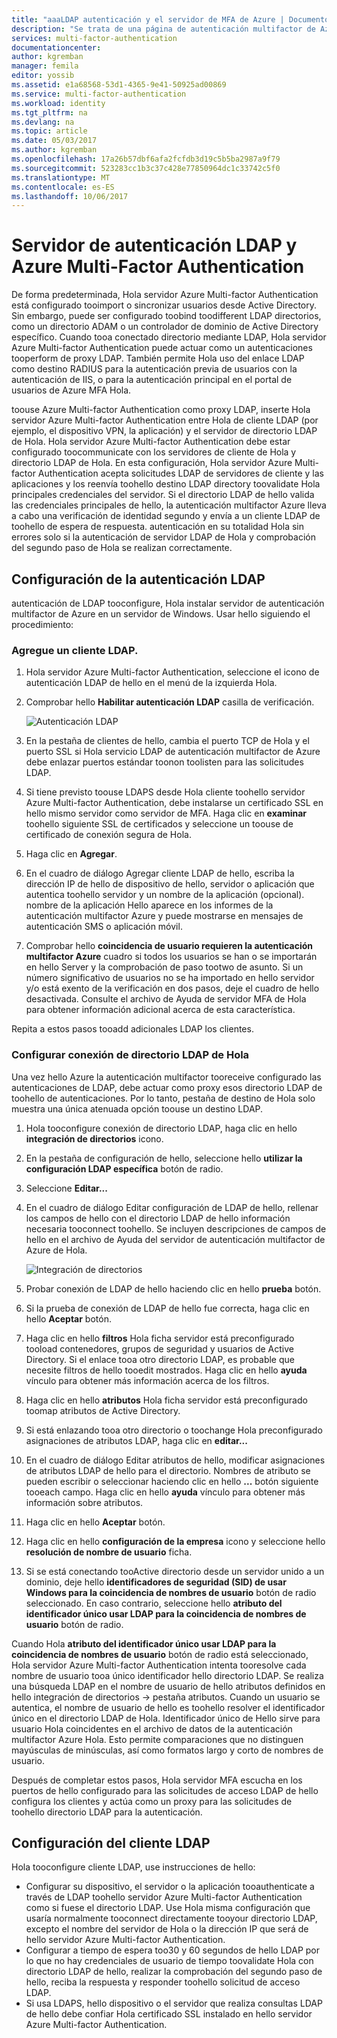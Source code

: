 ```yaml
---
title: "aaaLDAP autenticación y el servidor de MFA de Azure | Documentos de Microsoft"
description: "Se trata de una página de autenticación multifactor de Azure de Hola que te ayudará a implementar la autenticación LDAP y el servidor de autenticación multifactor de Azure."
services: multi-factor-authentication
documentationcenter: 
author: kgremban
manager: femila
editor: yossib
ms.assetid: e1a68568-53d1-4365-9e41-50925ad00869
ms.service: multi-factor-authentication
ms.workload: identity
ms.tgt_pltfrm: na
ms.devlang: na
ms.topic: article
ms.date: 05/03/2017
ms.author: kgremban
ms.openlocfilehash: 17a26b57dbf6afa2fcfdb3d19c5b5ba2987a9f79
ms.sourcegitcommit: 523283cc1b3c37c428e77850964dc1c33742c5f0
ms.translationtype: MT
ms.contentlocale: es-ES
ms.lasthandoff: 10/06/2017
---
```

# <a name="ldap-authentication-and-azure-multi-factor-authentication-server"></a>Servidor de autenticación LDAP y Azure Multi-Factor Authentication
De forma predeterminada, Hola servidor Azure Multi-factor Authentication está configurado tooimport o sincronizar usuarios desde Active Directory. Sin embargo, puede ser configurado toobind toodifferent LDAP directorios, como un directorio ADAM o un controlador de dominio de Active Directory específico. Cuando tooa conectado directorio mediante LDAP, Hola servidor Azure Multi-factor Authentication puede actuar como un autenticaciones tooperform de proxy LDAP. También permite Hola uso del enlace LDAP como destino RADIUS para la autenticación previa de usuarios con la autenticación de IIS, o para la autenticación principal en el portal de usuarios de Azure MFA Hola.

toouse Azure Multi-factor Authentication como proxy LDAP, inserte Hola servidor Azure Multi-factor Authentication entre Hola de cliente LDAP (por ejemplo, el dispositivo VPN, la aplicación) y el servidor de directorio LDAP de Hola. Hola servidor Azure Multi-factor Authentication debe estar configurado toocommunicate con los servidores de cliente de Hola y directorio LDAP de Hola. En esta configuración, Hola servidor Azure Multi-factor Authentication acepta solicitudes LDAP de servidores de cliente y las aplicaciones y los reenvía toohello destino LDAP directory toovalidate Hola principales credenciales del servidor. Si el directorio LDAP de hello valida las credenciales principales de hello, la autenticación multifactor Azure lleva a cabo una verificación de identidad segundo y envía a un cliente LDAP de toohello de espera de respuesta. autenticación en su totalidad Hola sin errores solo si la autenticación de servidor LDAP de Hola y comprobación del segundo paso de Hola se realizan correctamente.

## <a name="configure-ldap-authentication"></a>Configuración de la autenticación LDAP
autenticación de LDAP tooconfigure, Hola instalar servidor de autenticación multifactor de Azure en un servidor de Windows. Usar hello siguiendo el procedimiento:

### <a name="add-an-ldap-client"></a>Agregue un cliente LDAP.

1. Hola servidor Azure Multi-factor Authentication, seleccione el icono de autenticación LDAP de hello en el menú de la izquierda Hola.
2. Comprobar hello **Habilitar autenticación LDAP** casilla de verificación.

   ![Autenticación LDAP](./media/multi-factor-authentication-get-started-server-ldap/ldap2.png)

3. En la pestaña de clientes de hello, cambia el puerto TCP de Hola y el puerto SSL si Hola servicio LDAP de autenticación multifactor de Azure debe enlazar puertos estándar toonon toolisten para las solicitudes LDAP.
4. Si tiene previsto toouse LDAPS desde Hola cliente toohello servidor Azure Multi-factor Authentication, debe instalarse un certificado SSL en hello mismo servidor como servidor de MFA. Haga clic en **examinar** toohello siguiente SSL de certificados y seleccione un toouse de certificado de conexión segura de Hola.
5. Haga clic en **Agregar**.
6. En el cuadro de diálogo Agregar cliente LDAP de hello, escriba la dirección IP de hello de dispositivo de hello, servidor o aplicación que autentica toohello servidor y un nombre de la aplicación (opcional). nombre de la aplicación Hello aparece en los informes de la autenticación multifactor Azure y puede mostrarse en mensajes de autenticación SMS o aplicación móvil.
7. Comprobar hello **coincidencia de usuario requieren la autenticación multifactor Azure** cuadro si todos los usuarios se han o se importarán en hello Server y la comprobación de paso tootwo de asunto. Si un número significativo de usuarios no se ha importado en hello servidor y/o está exento de la verificación en dos pasos, deje el cuadro de hello desactivada. Consulte el archivo de Ayuda de servidor MFA de Hola para obtener información adicional acerca de esta característica.

Repita a estos pasos tooadd adicionales LDAP los clientes.

### <a name="configure-hello-ldap-directory-connection"></a>Configurar conexión de directorio LDAP de Hola

Una vez hello Azure la autenticación multifactor tooreceive configurado las autenticaciones de LDAP, debe actuar como proxy esos directorio LDAP de toohello de autenticaciones. Por lo tanto, pestaña de destino de Hola solo muestra una única atenuada opción toouse un destino LDAP.

1. Hola tooconfigure conexión de directorio LDAP, haga clic en hello **integración de directorios** icono.
2. En la pestaña de configuración de hello, seleccione hello **utilizar la configuración LDAP específica** botón de radio.
3. Seleccione **Editar...**
4. En el cuadro de diálogo Editar configuración de LDAP de hello, rellenar los campos de hello con el directorio LDAP de hello información necesaria tooconnect toohello. Se incluyen descripciones de campos de hello en el archivo de Ayuda del servidor de autenticación multifactor de Azure de Hola.

    ![Integración de directorios](./media/multi-factor-authentication-get-started-server-ldap/ldap.png)

5. Probar conexión de LDAP de hello haciendo clic en hello **prueba** botón.
6. Si la prueba de conexión de LDAP de hello fue correcta, haga clic en hello **Aceptar** botón.
7. Haga clic en hello **filtros** Hola ficha servidor está preconfigurado tooload contenedores, grupos de seguridad y usuarios de Active Directory. Si el enlace tooa otro directorio LDAP, es probable que necesite filtros de hello tooedit mostrados. Haga clic en hello **ayuda** vínculo para obtener más información acerca de los filtros.
8. Haga clic en hello **atributos** Hola ficha servidor está preconfigurado toomap atributos de Active Directory.
9. Si está enlazando tooa otro directorio o toochange Hola preconfigurado asignaciones de atributos LDAP, haga clic en **editar...**
10. En el cuadro de diálogo Editar atributos de hello, modificar asignaciones de atributos LDAP de hello para el directorio. Nombres de atributo se pueden escribir o seleccionar haciendo clic en hello **...** botón siguiente tooeach campo. Haga clic en hello **ayuda** vínculo para obtener más información sobre atributos.
11. Haga clic en hello **Aceptar** botón.
12. Haga clic en hello **configuración de la empresa** icono y seleccione hello **resolución de nombre de usuario** ficha.
13. Si se está conectando tooActive directorio desde un servidor unido a un dominio, deje hello **identificadores de seguridad (SID) de usar Windows para la coincidencia de nombres de usuario** botón de radio seleccionado. En caso contrario, seleccione hello **atributo del identificador único usar LDAP para la coincidencia de nombres de usuario** botón de radio. 

Cuando Hola **atributo del identificador único usar LDAP para la coincidencia de nombres de usuario** botón de radio está seleccionado, Hola servidor Azure Multi-factor Authentication intenta tooresolve cada nombre de usuario tooa único identificador hello directorio LDAP. Se realiza una búsqueda LDAP en el nombre de usuario de hello atributos definidos en hello integración de directorios -> pestaña atributos. Cuando un usuario se autentica, el nombre de usuario de hello es toohello resolver el identificador único en el directorio LDAP de Hola. Identificador único de Hello sirve para usuario Hola coincidentes en el archivo de datos de la autenticación multifactor Azure Hola. Esto permite comparaciones que no distinguen mayúsculas de minúsculas, así como formatos largo y corto de nombres de usuario.

Después de completar estos pasos, Hola servidor MFA escucha en los puertos de hello configurado para las solicitudes de acceso LDAP de hello configura los clientes y actúa como un proxy para las solicitudes de toohello directorio LDAP para la autenticación.

## <a name="configure-ldap-client"></a>Configuración del cliente LDAP
Hola tooconfigure cliente LDAP, use instrucciones de hello:

* Configurar su dispositivo, el servidor o la aplicación tooauthenticate a través de LDAP toohello servidor Azure Multi-factor Authentication como si fuese el directorio LDAP. Use Hola misma configuración que usaría normalmente tooconnect directamente tooyour directorio LDAP, excepto el nombre del servidor de Hola o la dirección IP que será de hello servidor Azure Multi-factor Authentication.
* Configurar a tiempo de espera too30 y 60 segundos de hello LDAP por lo que no hay credenciales de usuario de tiempo toovalidate Hola con directorio LDAP de hello, realizar la comprobación del segundo paso de hello, reciba la respuesta y responder toohello solicitud de acceso LDAP.
* Si usa LDAPS, hello dispositivo o el servidor que realiza consultas LDAP de hello debe confiar Hola certificado SSL instalado en hello servidor Azure Multi-factor Authentication.


